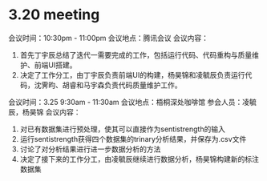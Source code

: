 # 3.20 meeting

会议时间：10:30pm - 11:00pm
会议地点：腾讯会议
会议内容：

1. 首先丁宇辰总结了迭代一需要完成的工作，包括运行代码、代码重构与质量维护、前端UI搭建。
2. 决定了工作分工，由丁宇辰负责前端UI的构建，杨昊锦和凌毓辰负责运行代码，沈霁昀、胡睿和马宇森负责代码质量维护工作。



会议时间：3.25 9:30am - 11:30am
会议地点：梧桐深处咖啡馆
参会人员：凌毓辰，杨昊锦
会议内容：

1. 对已有数据集进行预处理，使其可以直接作为sentistrength的输入
2. 运行sentistrength获得四个数据集的trinary分析结果，并保存为.csv文件
3. 讨论了对分析结果进行进一步数据分析的方法
4. 决定了接下来的工作分工，由凌毓辰继续进行数据分析，杨昊锦构建新的标注数据集
